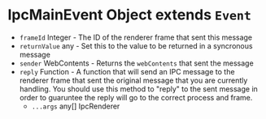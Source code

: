# IpcMainEvent Object extends `Event`

* `frameId` Integer - The ID of the renderer frame that sent this message
* `returnValue` any - Set this to the value to be returned in a syncronous message
* `sender` WebContents - Returns the `webContents` that sent the message
* `reply` Function - A function that will send an IPC message to the renderer frame that sent the original message that you are currently handling.  You should use this method to "reply" to the sent message in order to guaruntee the reply will go to the correct process and frame.
  * `...args` any[] IpcRenderer
